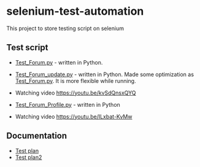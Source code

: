 # selenium-test-automation

This project to store testing script on selenium 

## Test script
- [Test_Forum.py](src/Test_Forum.py) - written in Python. 
- [Test_Forum_update.py](src/Test_Forum_update.py) - written in Python. Made some optimization as [Test_Forum.py](src/Test_Forum.py). It is more flexible while running. 
- Watching video https://youtu.be/kvSdQnsxQYQ

- [Test_Forum_Profile.py](src/Test_Forum_Profile.py) - written in Python
- Watching video https://youtu.be/ILxbat-KvMw

## Documentation
- [Test plan](doc/TestPlan.md)
- [Test plan2](doc/TestPlan2.md)
